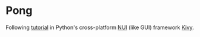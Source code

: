 # Pong

Following [tutorial](https://kivy.org/docs/tutorials/pong.html) in Python's cross-platform [NUI](https://en.wikipedia.org/wiki/Natural_user_interface) (like GUI) framework [Kivy](https://en.wikipedia.org/wiki/Kivy). 

